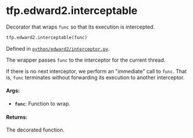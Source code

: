 <div itemscope itemtype="http://developers.google.com/ReferenceObject">
<meta itemprop="name" content="tfp.edward2.interceptable" />
<meta itemprop="path" content="Stable" />
</div>

# tfp.edward2.interceptable

Decorator that wraps `func` so that its execution is intercepted.

``` python
tfp.edward2.interceptable(func)
```



Defined in [`python/edward2/interceptor.py`](https://github.com/tensorflow/probability/tree/master/tensorflow_probability/python/edward2/interceptor.py).

<!-- Placeholder for "Used in" -->

The wrapper passes `func` to the interceptor for the current thread.

If there is no next interceptor, we perform an "immediate" call to `func`.
That is, `func` terminates without forwarding its execution to another
interceptor.

#### Args:


* <b>`func`</b>: Function to wrap.


#### Returns:

The decorated function.
